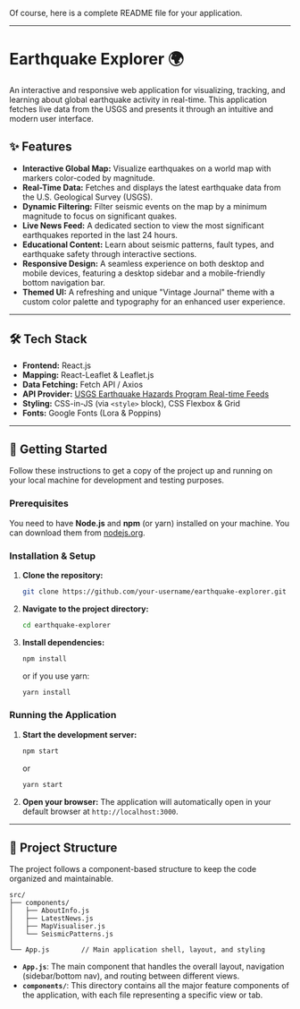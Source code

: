 Of course, here is a complete README file for your application.

-----

# Earthquake Explorer 🌍

An interactive and responsive web application for visualizing, tracking, and learning about global earthquake activity in real-time. This application fetches live data from the USGS and presents it through an intuitive and modern user interface.

## ✨ Features

  * **Interactive Global Map:** Visualize earthquakes on a world map with markers color-coded by magnitude.
  * **Real-Time Data:** Fetches and displays the latest earthquake data from the U.S. Geological Survey (USGS).
  * **Dynamic Filtering:** Filter seismic events on the map by a minimum magnitude to focus on significant quakes.
  * **Live News Feed:** A dedicated section to view the most significant earthquakes reported in the last 24 hours.
  * **Educational Content:** Learn about seismic patterns, fault types, and earthquake safety through interactive sections.
  * **Responsive Design:** A seamless experience on both desktop and mobile devices, featuring a desktop sidebar and a mobile-friendly bottom navigation bar.
  * **Themed UI:** A refreshing and unique "Vintage Journal" theme with a custom color palette and typography for an enhanced user experience.

-----

## 🛠️ Tech Stack

  * **Frontend:** React.js
  * **Mapping:** React-Leaflet & Leaflet.js
  * **Data Fetching:** Fetch API / Axios
  * **API Provider:** [USGS Earthquake Hazards Program Real-time Feeds](https://earthquake.usgs.gov/earthquakes/feed/v1.0/geojson.php)
  * **Styling:** CSS-in-JS (via `<style>` block), CSS Flexbox & Grid
  * **Fonts:** Google Fonts (Lora & Poppins)

-----

## 🚀 Getting Started

Follow these instructions to get a copy of the project up and running on your local machine for development and testing purposes.

### Prerequisites

You need to have **Node.js** and **npm** (or yarn) installed on your machine. You can download them from [nodejs.org](https://nodejs.org/).

### Installation & Setup

1.  **Clone the repository:**

    ```sh
    git clone https://github.com/your-username/earthquake-explorer.git
    ```

2.  **Navigate to the project directory:**

    ```sh
    cd earthquake-explorer
    ```

3.  **Install dependencies:**

    ```sh
    npm install
    ```

    or if you use yarn:

    ```sh
    yarn install
    ```

### Running the Application

1.  **Start the development server:**

    ```sh
    npm start
    ```

    or

    ```sh
    yarn start
    ```

2.  **Open your browser:**
    The application will automatically open in your default browser at `http://localhost:3000`.

-----

## 📁 Project Structure

The project follows a component-based structure to keep the code organized and maintainable.

```
src/
├── components/
│   ├── AboutInfo.js
│   ├── LatestNews.js
│   ├── MapVisualiser.js
│   └── SeismicPatterns.js
│
└── App.js        // Main application shell, layout, and styling
```

  * **`App.js`**: The main component that handles the overall layout, navigation (sidebar/bottom nav), and routing between different views.
  * **`components/`**: This directory contains all the major feature components of the application, with each file representing a specific view or tab.